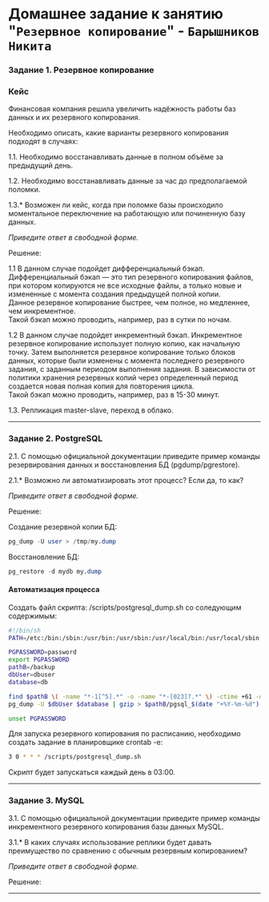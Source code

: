 # Домашнее задание к занятию "`Резервное копирование`" - `Барышников Никита`


### Задание 1. Резервное копирование

### Кейс
Финансовая компания решила увеличить надёжность работы баз данных и их резервного копирования. 

Необходимо описать, какие варианты резервного копирования подходят в случаях: 

1.1. Необходимо восстанавливать данные в полном объёме за предыдущий день.

1.2. Необходимо восстанавливать данные за час до предполагаемой поломки.

1.3.* Возможен ли кейс, когда при поломке базы происходило моментальное переключение на работающую или починенную базу данных.

*Приведите ответ в свободной форме.*

Решение:

1.1 В данном случае подойдет дифференциальный бэкап. Дифференциальный бэкап — это тип резервного копирования
файлов, при котором копируются не все исходные файлы, а только новые и измененные с момента создания предыдущей полной копии.  
Данное резервное копирование быстрее, чем полное, но медленнее, чем инкрементное.  
Такой бэкап можно проводить, например, раз в сутки по ночам.

1.2 В данном случае подойдет инкрементный бэкап. Инкрементное резервное копирование использует полную копию, как начальную точку. Затем выполняется резервное копирование только блоков данных, которые были изменены с момента последнего резервного задания, с заданным периодом выполнения задания. В зависимости от политики хранения резервных копий через определенный период создается новая полная копия для
повторения цикла.  
Такой бэкап можно проводить, например, раз в 15-30 минут.

1.3. Репликация master-slave, переход в облако.

---

### Задание 2. PostgreSQL

2.1. С помощью официальной документации приведите пример команды резервирования данных и восстановления БД (pgdump/pgrestore).

2.1.* Возможно ли автоматизировать этот процесс? Если да, то как?

*Приведите ответ в свободной форме.*

Решение:

Создание резервной копии БД:  
```sql
pg_dump -U user > /tmp/my.dump
```

Восстановление БД:  
```sql
pg_restore -d mydb my.dump
```

#### Автоматизация процесса

Создать файл скрипта: /scripts/postgresql_dump.sh со соледующим содержимым:
```bash
#!/bin/sh
PATH=/etc:/bin:/sbin:/usr/bin:/usr/sbin:/usr/local/bin:/usr/local/sbin

PGPASSWORD=password
export PGPASSWORD
pathB=/backup
dbUser=dbuser
database=db

find $pathB \( -name "*-1[^5].*" -o -name "*-[023]?.*" \) -ctime +61 -delete
pg_dump -U $dbUser $database | gzip > $pathB/pgsql_$(date "+%Y-%m-%d").sql.gz

unset PGPASSWORD
```

Для запуска резервного копирования по расписанию, необходимо создать задание в планировщике crontab -e:
```bash
3 0 * * * /scripts/postgresql_dump.sh
```
Скрипт будет запускаться каждый день в 03:00.

---

### Задание 3. MySQL

3.1. С помощью официальной документации приведите пример команды инкрементного резервного копирования базы данных MySQL. 

3.1.* В каких случаях использование реплики будет давать преимущество по сравнению с обычным резервным копированием?

*Приведите ответ в свободной форме.*

Решение:



---